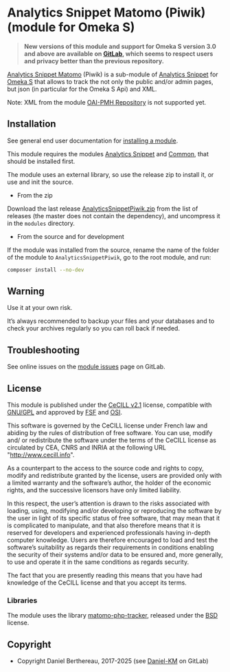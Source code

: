 Analytics Snippet Matomo (Piwik) (module for Omeka S)
=====================================================

> __New versions of this module and support for Omeka S version 3.0 and above
> are available on [GitLab], which seems to respect users and privacy better
> than the previous repository.__

[Analytics Snippet Matomo] (Piwik) is a sub-module of [Analytics Snippet] for [Omeka S]
that allows to track the not only the public and/or admin pages, but json (in
particular for the Omeka S Api) and XML.

Note: XML from the module [OAI-PMH Repository] is not supported yet.


Installation
------------

See general end user documentation for [installing a module].

This module requires the modules [Analytics Snippet] and [Common], that should
be installed first.

The module uses an external library, so use the release zip to install it, or
use and init the source.

* From the zip

Download the last release [AnalyticsSnippetPiwik.zip] from the list of releases
(the master does not contain the dependency), and uncompress it in the `modules` directory.

* From the source and for development

If the module was installed from the source, rename the name of the folder of
the module to `AnalyticsSnippetPiwik`, go to the root module, and run:

```sh
composer install --no-dev
```


Warning
-------

Use it at your own risk.

It’s always recommended to backup your files and your databases and to check
your archives regularly so you can roll back if needed.


Troubleshooting
---------------

See online issues on the [module issues] page on GitLab.


License
-------

This module is published under the [CeCILL v2.1] license, compatible with
[GNU/GPL] and approved by [FSF] and [OSI].

This software is governed by the CeCILL license under French law and abiding by
the rules of distribution of free software. You can use, modify and/ or
redistribute the software under the terms of the CeCILL license as circulated by
CEA, CNRS and INRIA at the following URL "http://www.cecill.info".

As a counterpart to the access to the source code and rights to copy, modify and
redistribute granted by the license, users are provided only with a limited
warranty and the software’s author, the holder of the economic rights, and the
successive licensors have only limited liability.

In this respect, the user’s attention is drawn to the risks associated with
loading, using, modifying and/or developing or reproducing the software by the
user in light of its specific status of free software, that may mean that it is
complicated to manipulate, and that also therefore means that it is reserved for
developers and experienced professionals having in-depth computer knowledge.
Users are therefore encouraged to load and test the software’s suitability as
regards their requirements in conditions enabling the security of their systems
and/or data to be ensured and, more generally, to use and operate it in the same
conditions as regards security.

The fact that you are presently reading this means that you have had knowledge
of the CeCILL license and that you accept its terms.

### Libraries

The module uses the library [matomo-php-tracker], released under the [BSD]
license.


Copyright
---------

* Copyright Daniel Berthereau, 2017-2025 (see [Daniel-KM] on GitLab)


[Analytics Snippet Matomo]: https://gitlab.com/Daniel-KM/Omeka-S-module-AnalyticsSnippetPiwik
[Analytics Snippet]: https://gitlab.com/Daniel-KM/Omeka-S-module-AnalyticsSnippet
[OAI-PMH Repository]: https://github.com/biblibre/omeka-s-module-OaiPmhRepository
[Omeka S]: https://omeka.org/s
[Installing a module]: https://omeka.org/s/docs/user-manual/modules/#installing-modules
[Common]: https://gitlab.com/Daniel-KM/Omeka-S-module-Common
[module issues]: https://gitlab.com/Daniel-KM/Omeka-S-module-AnalyticsSnippetPiwik/-/issues
[AnalyticsSnippetPiwik.zip]: https://gitlab.com/Daniel-KM/Omeka-S-module-AnalyticsSnippetPiwik/-/releases
[CeCILL v2.1]: https://www.cecill.info/licences/Licence_CeCILL_V2.1-en.html
[GNU/GPL]: https://www.gnu.org/licenses/gpl-3.0.html
[FSF]: https://www.fsf.org
[OSI]: http://opensource.org
[matomo-php-tracker]: https://github.com/matomo-org/matomo-php-tracker
[BSD]: http://www.opensource.org/licenses/bsd-license.php
[GitLab]: https://gitlab.com/Daniel-KM
[Daniel-KM]: https://gitlab.com/Daniel-KM "Daniel Berthereau"
